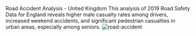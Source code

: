 Road Accident Analysis - United Kingdom
This analysis of 2019 Road Safety Data for England reveals higher male casualty rates among drivers, increased weekend accidents, and significant pedestrian casualties in urban areas, especially among seniors.
![road-accident](https://github.com/nilesh14k/road-accident-analysis-UK/assets/65092135/7c360bf3-e9d2-4204-8a97-0ed8733f9665)
